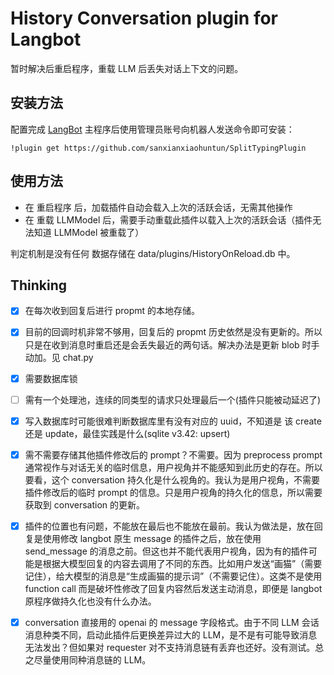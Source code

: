 # History Conversation plugin for Langbot

暂时解决后重启程序，重载 LLM 后丢失对话上下文的问题。

## 安装方法

配置完成 [LangBot](https://github.com/RockChinQ/LangBot) 主程序后使用管理员账号向机器人发送命令即可安装：

```
!plugin get https://github.com/sanxianxiaohuntun/SplitTypingPlugin
```

## 使用方法

- 在 重启程序 后，加载插件自动会载入上次的活跃会话，无需其他操作
- 在 重载 LLMModel 后，需要手动重载此插件以载入上次的活跃会话（插件无法知道 LLMModel 被重载了）

判定机制是没有任何
数据存储在 data/plugins/HistoryOnReload.db 中。


## Thinking

- [x] 在每次收到回复后进行 propmt 的本地存储。
- [x] 目前的回调时机非常不够用，回复后的 propmt 历史依然是没有更新的。所以只是在收到消息时重启还是会丢失最近的两句话。解决办法是更新 blob 时手动加。见 chat.py
- [x] 需要数据库锁
- [ ] 需有一个处理池，连续的同类型的请求只处理最后一个(插件只能被动延迟了)
- [x] 写入数据库时可能很难判断数据库里有没有对应的 uuid，不知道是 该 create 还是 update，最佳实践是什么(sqlite v3.42: upsert)
- [x] 需不需要存储其他插件修改后的 prompt？不需要。因为 preprocess prompt 通常视作与对话无关的临时信息，用户视角并不能感知到此历史的存在。所以要看，这个 conversation 持久化是什么视角的。我认为是用户视角，不需要插件修改后的临时 prompt 的信息。只是用户视角的持久化的信息，所以需要获取到 conversation 的更新。
- [x] 插件的位置也有问题，不能放在最后也不能放在最前。我认为做法是，放在回复是使用修改 langbot 原生 message 的插件之后，放在使用 send_message 的消息之前。但这也并不能代表用户视角，因为有的插件可能是根据大模型回复的内容去调用了不同的东西。比如用户发送“画猫”（需要记住），给大模型的消息是“生成画猫的提示词”（不需要记住）。这类不是使用 function call 而是破坏性修改了回复内容然后发送主动消息，即便是 langbot 原程序做持久化也没有什么办法。
- [x] conversation 直接用的 openai 的 message 字段格式。由于不同 LLM 会话消息种类不同，启动此插件后更换差异过大的 LLM，是不是有可能导致消息无法发出？但如果对 requester 对不支持消息链有丢弃也还好。没有测试。总之尽量使用同种消息链的 LLM。


